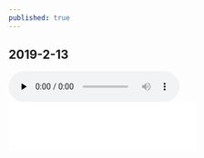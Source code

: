 ```yaml
---
published: true
---
```

## 2019-2-13
<audio id="audio" controls="" preload="none">
<source id="mp3" src="http://m10.music.126.net/20190708204537/5401bacb594090b5531e3f40c1068c76/ymusic/7f3a/deb0/f27e/164eaf3a5de9fc98e200ed36fad4f08c.mp3"></audio>

<iframe frameborder="no" border="0" marginwidth="0" marginheight="0" width=330 height=86 src="//music.163.com/outchain/player?type=2&id=86381&auto=1&height=66"></iframe>
	  
